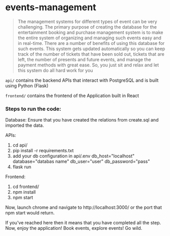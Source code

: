 # events-management
> The management systems for different types of event can be very challenging. The primary purpose of creating the database for the entertainment booking and purchase management system is to make the entire system of organizing and managing such events easy and in real-time. There are a number of benefits of using this database for such events. This system gets updated automatically so you can keep track of the number of tickets that have been sold out, tickets that are left, the number of presents and future events, and manage the payment methods with great ease. So, you just sit and relax and let this system do all hard work for you


`api/` contains the backend APIs that interact with PostgreSQL and is built using Python (Flask)

`frontend/` contains the frontend of the Application built in React

### Steps to run the code:

Database: 
Ensure that you have created the relations from create.sql and imported the data.

APIs:
1. cd api/
2. pip install -r requirements.txt
3. add your db configuration in api/.env
    db_host="localhost"
    database="databas name"
    db_user="user"
    db_password="pass"
4. flask run

Frontend:
1. cd frontend/ 
2. npm install
3. npm start

Now, launch chrome and navigate to http://localhost:3000/ or the port that npm start would return.

If you've reached here then it means that you have completed all the step.
Now, enjoy the application! Book events, explore events! Go wild.
